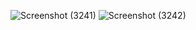 ![Screenshot (3241)](https://github.com/bintangsyah/FRAGMENT/assets/109029241/4fd9f9fb-e187-4e05-8fcd-1f6722e7340d)
![Screenshot (3242)](https://github.com/bintangsyah/FRAGMENT/assets/109029241/8cc774db-1693-4aef-a6f2-2e9fa7c3754f)
